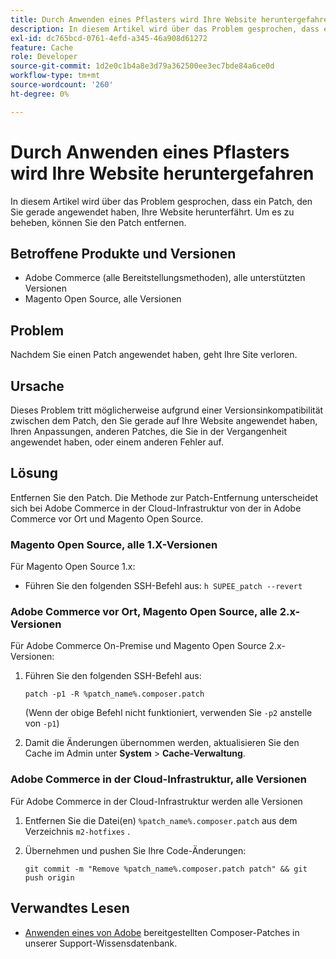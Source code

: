 ```yaml
---
title: Durch Anwenden eines Pflasters wird Ihre Website heruntergefahren
description: In diesem Artikel wird über das Problem gesprochen, dass ein Patch, den Sie gerade angewendet haben, Ihre Website herunterfährt. Um es zu beheben, können Sie den Patch entfernen.
exl-id: dc765bcd-0761-4efd-a345-46a908d61272
feature: Cache
role: Developer
source-git-commit: 1d2e0c1b4a8e3d79a362500ee3ec7bde84a6ce0d
workflow-type: tm+mt
source-wordcount: '260'
ht-degree: 0%

---
```


# Durch Anwenden eines Pflasters wird Ihre Website heruntergefahren

In diesem Artikel wird über das Problem gesprochen, dass ein Patch, den Sie gerade angewendet haben, Ihre Website herunterfährt. Um es zu beheben, können Sie den Patch entfernen.

## Betroffene Produkte und Versionen

* Adobe Commerce (alle Bereitstellungsmethoden), alle unterstützten Versionen
* Magento Open Source, alle Versionen

## Problem

Nachdem Sie einen Patch angewendet haben, geht Ihre Site verloren.

## Ursache

Dieses Problem tritt möglicherweise aufgrund einer Versionsinkompatibilität zwischen dem Patch, den Sie gerade auf Ihre Website angewendet haben, Ihren Anpassungen, anderen Patches, die Sie in der Vergangenheit angewendet haben, oder einem anderen Fehler auf.

## Lösung

Entfernen Sie den Patch. Die Methode zur Patch-Entfernung unterscheidet sich bei Adobe Commerce in der Cloud-Infrastruktur von der in Adobe Commerce vor Ort und Magento Open Source.

### Magento Open Source, alle 1.X-Versionen

Für Magento Open Source 1.x:

* Führen Sie den folgenden SSH-Befehl aus: `h SUPEE_patch --revert `

### Adobe Commerce vor Ort, Magento Open Source, alle 2.x-Versionen

Für Adobe Commerce On-Premise und Magento Open Source 2.x-Versionen:

1. Führen Sie den folgenden SSH-Befehl aus:

   ```
   patch -p1 -R %patch_name%.composer.patch
   ```

   (Wenn der obige Befehl nicht funktioniert, verwenden Sie `-p2` anstelle von `-p1`)

1. Damit die Änderungen übernommen werden, aktualisieren Sie den Cache im Admin unter **System** > **Cache-Verwaltung**.

### Adobe Commerce in der Cloud-Infrastruktur, alle Versionen

Für Adobe Commerce in der Cloud-Infrastruktur werden alle Versionen

1. Entfernen Sie die Datei(en) `%patch_name%.composer.patch` aus dem Verzeichnis `m2-hotfixes` .
1. Übernehmen und pushen Sie Ihre Code-Änderungen:

   ```
   git commit -m "Remove %patch_name%.composer.patch patch" && git push origin
   ```

## Verwandtes Lesen

* [Anwenden eines von Adobe](/help/how-to/general/how-to-apply-a-composer-patch-provided-by-magento.md) bereitgestellten Composer-Patches in unserer Support-Wissensdatenbank.
